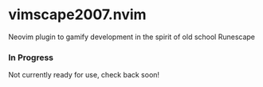 # vimscape2007.nvim
Neovim plugin to gamify development in the spirit of old school Runescape

### In Progress
Not currently ready for use, check back soon!

